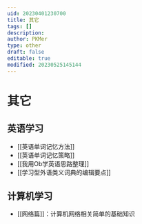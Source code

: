 ```yaml
---
uid: 20230401230700
title: 其它
tags: []
description: 
author: PKMer
type: other
draft: false
editable: true
modified: 20230525145144
---
```


# 其它

## 英语学习

- [[英语单词记忆方法]]
- [[英语单词记忆策略]]
- [[我用Ob学英语思路整理]]
- [[学习型外语类义词典的编辑要点]]

## 计算机学习

- [[网络篇]]：计算机网络相关简单的基础知识